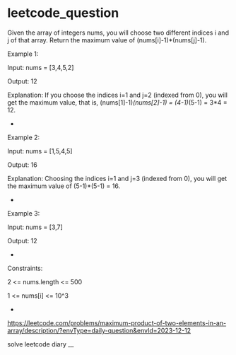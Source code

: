 # leetcode_question

Given the array of integers nums, you will choose two different indices i and j of that array. Return the maximum value of (nums[i]-1)*(nums[j]-1).
 

Example 1:

Input: nums = [3,4,5,2]

Output: 12 

Explanation: If you choose the indices i=1 and j=2 (indexed from 0), you will get the maximum value, that is, (nums[1]-1)*(nums[2]-1) = (4-1)*(5-1) = 3*4 = 12. 

-



Example 2:

Input: nums = [1,5,4,5]

Output: 16

Explanation: Choosing the indices i=1 and j=3 (indexed from 0), you will get the maximum value of (5-1)*(5-1) = 16.


-



Example 3:

Input: nums = [3,7]

Output: 12


-


 

Constraints:

2 <= nums.length <= 500


1 <= nums[i] <= 10^3

-

https://leetcode.com/problems/maximum-product-of-two-elements-in-an-array/description/?envType=daily-question&envId=2023-12-12




solve leetcode diary
__
